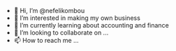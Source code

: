 - 👋 Hi, I’m @nefelikombou
- 👀 I’m interested in making my own business 
- 🌱 I’m currently learning about accounting and finance
- 💞️ I’m looking to collaborate on ...
- 📫 How to reach me ...

<!---
nefelikombou/nefelikombou is a ✨ special ✨ repository because its `README.md` (this file) appears on your GitHub profile.
You can click the Preview link to take a look at your changes.
--->
